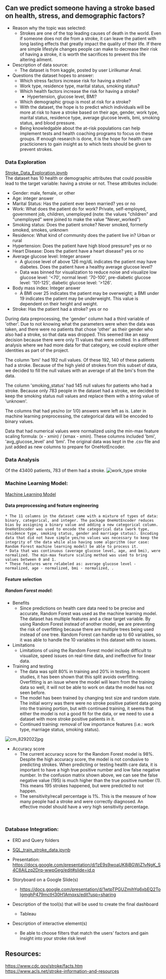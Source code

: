 ## Can we predict someone having a stroke based on health, stress, and demographic factors?
* Reason why the topic was selected:
    * Strokes are one of the top leading causes of death in the world. Even if someone does not die from a stroke, it can leave the patient with long lasting effects that greatly impact the quality of their life. If there are simple lifestyle changes people can make to decrease their risk of having a stroke, it is worth the sacrifices to prevent this life altering ailment.  
* Description of data source:
    * The dataset is from kaggle, posted by user Lirilkumar Amal.
* Questions the dataset hopes to answer:
    * Which stress factors increase risk for having a stroke?
	* Work type, residence type, marital status, smoking status?
    * Which health factors increase the risk for having a stroke?
    	* Hypertension, glucose level, BMI?
    * Which demographic group is most at risk for a stroke?
    * With the dataset, the hope is to predict which individuals will be more at risk to have a stroke based on their age, gender, work type, marital status, residence type, average glucose levels, bmi, smoking status, and blood pressure. 
    * Being knowledgable about the at-risk populations can help implement tests and health coaching programs to focus on these groups. If enough research is done, it is the hope for health care practicioners to gain insight as to which tests should be given to prevent strokes. 

### Data Exploration
[Stroke_Data_Exploration.ipynb](https://github.com/sadayas/strokerisks/blob/main/Stroke_Data_Exploration.ipynb) </br>
The dataset has 10 health or demographic attributes that could possible lead to the target variable: having a stroke or not. 
These attributes include:
* Gender: male, female, or other
* Age: integer answer
* Marital Status: Has the patient ever been married? yes or no
* Work: What does the patient do for work? Private, self-employed, government job, children, unemployed (note: the values "children" and "unemployed" were joined to make the value "Never_worked")
* Smoking status: Does the patient smoke? Never smoked, formerly smoked, smokes, unknown
* Residence: What kind of community does the patient live in? Urban or rural
* Hypertension: Does the patient have high blood pressure? yes or no
* Heart Disease: Does the patient have a heart disease? yes or no
* Average glucose level: Integer answer 
    * A glucose level of above 126 mg/dL indicates the patient may have diabetes. Does the patient have a healthy average glucose level? 
    * Data was binned for visualization to reduce noise and visualize low glucose level: '<70', normal level: '70-100', pre-diabetic glucose level: '101-125', diabetic glucose level: '>126'.
* Body mass index: Integer answer
    * A BMI over 25 indicates the patient may be overweight; a BMI under 19 indicates the patient may be underweight. This value is dependent on their height and weight. 
* Stroke: Has the patient had a stroke? yes or no

During data preprocessing, the 'gender' column had a third variable of 'other'. Due to not knowing what the parameters were when the data was taken, and there were no patients that chose 'other' as their gender who also had a stroke, so that data was dropped. This seemed like an easy decision because there were only 11 values that were omitted. In a different analysis where we had more data for that category, we could explore other identities as part of the project.

The column 'bmi' had 192 null values. Of these 192, 140 of these patients had a stroke. Because of the high yield of strokes from this subset of data, we decided to fill the null values with an average of all the bmi's from the data.

The column 'smoking_status' had 145 null values for patients who had a stroke. Because only 783 people in the dataset had a stroke, we decided to keep the smoking status null values and replace them with a string value of 'unknown'. 

The columns that had yes/no (or 1/0) answers were left as is. Later in machine learning preprocessing, the categorical data will be encoded to binary values.

Data that had numerical values were normalized using the min-max feature scaling formula: (x - xmin) / (xmax - xmin). These columns included 'bmi', 'avg_glucose_level' and 'bmi'. The original data was kept in the .csv file and just added as new columns to prepare for OneHotEncoder. 


### Data Analysis
Of the 43400 patients, 783 of them had a stroke. 
![work_type stroke](https://user-images.githubusercontent.com/98570777/187815599-bfbf94cb-b8a0-44b8-973c-475c75aa392d.jpg)
</br>


### Machine Learning Model:
[Machine Learning Model](https://github.com/sadayas/strokerisks/blob/main/scaleandmachinelearn-CURRENT.ipynb)</br>
#### Data preprocessing and feature engineering
    * The 11 columns in the dataset came with a mixture of types of data: binary, categorical, and integer. The package OneHotEncoder reduces bias by assigning a binary value and adding a new categorical column. OneHotEncoder was used to encode the categorical data (work type, residence type, smoking status, gender and marriage status). Encoding data that did not have simple yes/no values was necessary to keep the integrity of the data while also having some algorithm (our case: Random Forest machine learning model) be able to process it. 
    * Data that was continuous (average glucose level, age, and bmi), were normalized. The min-max feature scaling method was used to bring values between 0 and 1.  
    * These features were relabeled as: average glucose level - normalized, age - normalized, bmi - normalized, .
#### Feature selection 
##### Random Forest model:
* Benefits
	* Since predictions on health care data need to be precise and accurate, Random Forest was used as the machine learning model. The dataset has multiple 		features and a clear target variable. By using Random Forest instead of another model, we are preventing the risk of overfitting because there are 		multiple trees being used instead of one tree. Random Forest can handle up to 60 variables, so it was able to handle the 10 variables in this dataset with 		no issues. 
* Limitations
	* Limitations of using the Random Forest model include difficult to visualize, speed issues on real-time data, and ineffective for linear data. 
* Training and testing
    * The data was split 80% in training and 20% in testing. In recent studies, it has been shown that this split avoids overfitting. Overfitting is an issue where the model will learn from the training data so well, it will not be able to work on data the model has not seen before.   
     * The model has been trained by changing test size and random state. The initial worry was there were no stroke positive patient data going into the training portion, but with continued training, it seems that either the model is not a good fit for the data, or we need to use a dataset with more stroke positive patients in it.  
    * Continued training: removal of low importance features (i.e.: work type, marriage status, smoking status).

![cm_8292022jpg](https://user-images.githubusercontent.com/98570777/187367755-0bae716a-034a-4911-9ee9-cc66c3d641d8.jpg)
* Accuracy score
    * The current accuracy score for the Random Forest model is 98%. Despite the high accuracy score, the model is not condusive to predicting strokes. When predicting or testing health care data, it is important to have a high true positive number and low false negative number. In the confusion matrix shown above, we can see the false negative value (195) is much higher than the true positive number (1). This means 195 strokes happened, but were predicted to not happen. 
    * The sensitivity/recall percentage is 1%. This is the measure of how many people had a stroke and were correctly diagnosed. An effective model should have a very high sensitivity percentage. 
</br>

### Database Integration:
* ERD and Query folders
* [SQL_train_stroke_data.ipynb]()

* Presentation: https://docs.google.com/presentation/d/1zE9s9woaUK8jBGWjZ1vNgK_S4C8AiLzq2Drq-wwpGeg/edit#slide=id.p
* Storyboard on a Google Slide(s)
    * https://docs.google.com/presentation/d/1wtpTPGUZmihYq6xbEQ2ToIgmghP479mctH30H1Amqxs/edit?usp=sharing
* Description of the tool(s) that will be used to create the final dashboard
	* Tableau
* Description of interactive element(s)
	* Be able to choose filters that match the users' factors and gain insight into your stroke risk level 

## Resources:
https://www.cdc.gov/stroke/facts.htm </br>
https://www.acls.net/stroke-information-and-resources </br>
